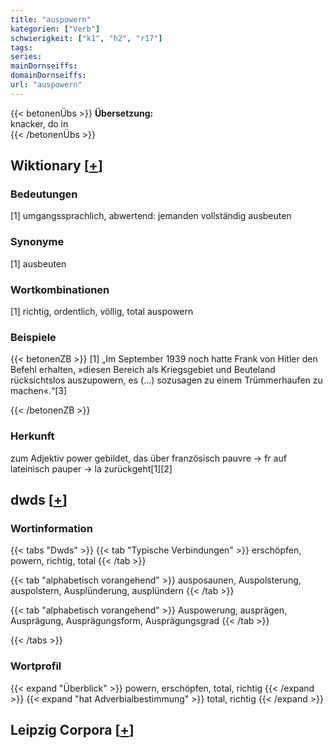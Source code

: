 ```yaml
---
title: "auspowern"
kategorien: ["Verb"]
schwierigkeit: ["k1", "h2", "r17"]
tags:
series:
mainDornseiffs:
domainDornseiffs:
url: "auspowern"
---
```


{{< betonenÜbs >}}
**Übersetzung:**  
knacker, do in  
{{< /betonenÜbs >}}

## Wiktionary [[+](https://de.wiktionary.org/wiki/auspowern)]

### Bedeutungen
[1] umgangssprachlich, abwertend: jemanden vollständig ausbeuten  

### Synonyme
[1] ausbeuten  

### Wortkombinationen
[1] richtig, ordentlich, völlig, total auspowern  

### Beispiele
{{< betonenZB >}}
[1] „Im September 1939 noch hatte Frank von Hitler den Befehl erhalten, »diesen Bereich als Kriegsgebiet und Beuteland rücksichtslos auszupowern, es (…) sozusagen zu einem Trümmerhaufen zu machen«.“[3]  

{{< /betonenZB >}}
### Herkunft
zum Adjektiv power gebildet, das über französisch pauvre → fr  auf lateinisch pauper → la zurückgeht[1][2]  



## dwds [[+](https://www.dwds.de/wb/auspowern)]

### Wortinformation
{{< tabs "Dwds" >}}
{{< tab "Typische Verbindungen" >}}
erschöpfen, powern, richtig, total
{{< /tab >}}

{{< tab "alphabetisch vorangehend" >}}
ausposaunen, Auspolsterung, auspolstern, Ausplünderung, ausplündern
{{< /tab >}}

{{< tab "alphabetisch vorangehend" >}}
Auspowerung, ausprägen, Ausprägung, Ausprägungsform, Ausprägungsgrad
{{< /tab >}}

{{< /tabs >}}

### Wortprofil
{{< expand "Überblick" >}} powern, erschöpfen, total, richtig {{< /expand >}}
{{< expand "hat Adverbialbestimmung" >}} total, richtig {{< /expand >}}

## Leipzig Corpora [[+](https://corpora.uni-leipzig.de/en/res?word=auspowern&corpusId=deu_newscrawl-public_2018)]

